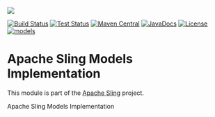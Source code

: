 [<img src="https://sling.apache.org/res/logos/sling.png"/>](https://sling.apache.org)

 [![Build Status](https://builds.apache.org/buildStatus/icon?job=Sling/sling-org-apache-sling-models-impl/master)](https://builds.apache.org/job/Sling/job/sling-org-apache-sling-models-impl/job/master) [![Test Status](https://img.shields.io/jenkins/t/https/builds.apache.org/job/Sling/job/sling-org-apache-sling-models-impl/job/master.svg)](https://builds.apache.org/job/Sling/job/sling-org-apache-sling-models-impl/job/master/test_results_analyzer/) [![Maven Central](https://maven-badges.herokuapp.com/maven-central/org.apache.sling/org.apache.sling.models.impl/badge.svg)](https://search.maven.org/#search%7Cga%7C1%7Cg%3A%22org.apache.sling%22%20a%3A%22org.apache.sling.models.impl%22) [![JavaDocs](https://www.javadoc.io/badge/org.apache.sling/org.apache.sling.models.impl.svg)](https://www.javadoc.io/doc/org.apache.sling/org.apache.sling.models.impl) [![License](https://img.shields.io/badge/License-Apache%202.0-blue.svg)](https://www.apache.org/licenses/LICENSE-2.0) [![models](https://sling.apache.org/badges/group-models.svg)](https://github.com/apache/sling-aggregator/blob/master/docs/groups/models.md)

# Apache Sling Models Implementation

This module is part of the [Apache Sling](https://sling.apache.org) project.

Apache Sling Models Implementation
